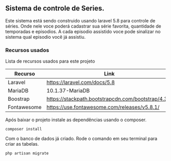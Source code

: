 ## Sistema de controle de Series.

Este sistema está sendo construido usando laravel 5.8 para controle de séries. Onde nele voce poderá cadastrar sua série
favorita, quantidade de temporadas e episodios. A cada episodio assistido voce pode sinalizar no sistema qual episodio
você já assistiu.

### Recursos usados

Lista de recursos usados para este projeto

| Recurso     | Link                                               |
| ----------- | -------------------------------------------------- |
| Laravel     | https://laravel.com/docs/5.8                       |
| MariaDB     | 10.1.37-MariaDB                                    |
| Boostrap    | https://stackpath.bootstrapcdn.com/bootstrap/4.3.1 |
| Fontawesome | https://use.fontawesome.com/releases/v5.8.1/       |

Após baixar o projeto instale as dependências usando o composer.

`composer install`

Com o banco de dados já criado. Rode o comando em seu terminal para criar as tabelas.

`php artisan migrate`
